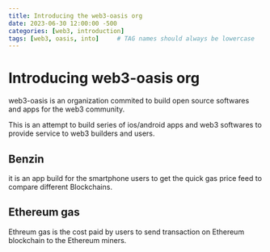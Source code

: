 ```yaml
---
title: Introducing the web3-oasis org
date: 2023-06-30 12:00:00 -500
categories: [web3, introduction]
tags: [web3, oasis, into]     # TAG names should always be lowercase
---
```


# Introducing web3-oasis org

web3-oasis is an organization commited to build open source softwares and apps for the web3 community. 

This is an attempt to build series of ios/android apps and web3 softwares to provide service to web3 builders and users. 

## Benzin

it is an app build for the smartphone users to get the quick gas price feed to compare different Blockchains.

## Ethereum gas

Ethreum gas is the cost paid by users to send transaction on Ethereum blockchain to the Ethereum miners. 